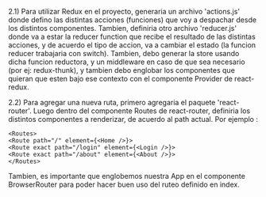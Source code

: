 2.1)
Para utilizar Redux en el proyecto, generaria un archivo 'actions.js' donde defino las distintas acciones (funciones) que voy a
despachar desde los distintos componentes. Tambien, definiria otro archivo 'reducer.js' donde va a estar la reducer function
que recibe el resultado de las distintas acciones, y de acuerdo el tipo de accion, va a cambiar el estado (la funcion reducer
trabajaria con switch). Tambien, debo generar la store usando dicha funcion reductora, y un middleware en caso de que sea necesario (por ej: redux-thunk), y tambien debo englobar los componentes que quieran que esten bajo ese contexto con el componente Provider de react-redux.

2.2)
Para agregar una nueva ruta, primero agregaria el paquete 'react-router'. Luego dentro del componente Routes de react-router,
definiria los distintos componentes a renderizar, de acuerdo al path actual. Por ejemplo :

    <Routes>
    <Route path="/" element={<Home />}>
    <Route exact path="/login" element={<Login />}>
    <Route exact path="/about" element={<About />}>
    </Routes>

Tambien, es importante que englobemos nuestra App en el componente BrowserRouter para poder hacer buen uso del ruteo definido
en index.
